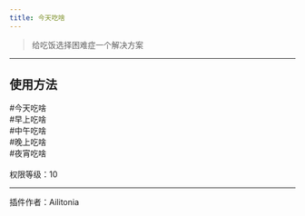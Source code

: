 ```yaml
---
title: 今天吃啥
---
```


> 给吃饭选择困难症一个解决方案

---
## 使用方法
\#今天吃啥<br/>
\#早上吃啥<br/>
\#中午吃啥<br/>
\#晚上吃啥<br/>
\#夜宵吃啥<br/><br/>
权限等级：10

---
插件作者：Ailitonia